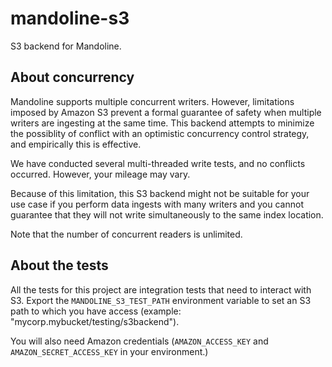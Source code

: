 # mandoline-s3

S3 backend for Mandoline.

## About concurrency

Mandoline supports multiple concurrent writers. However, limitations imposed by
Amazon S3 prevent a formal guarantee of safety when multiple writers are ingesting
at the same time. This backend attempts to minimize the possiblity of conflict
with an optimistic concurrency control strategy, and empirically this is effective.

We have conducted several multi-threaded write tests, and no conflicts occurred. However,
your mileage may vary.

Because of this limitation, this S3 backend might not be suitable for your use case if
you perform data ingests with many writers and you cannot guarantee that they will not
write simultaneously to the same index location.

Note that the number of concurrent readers is unlimited.

## About the tests

All the tests for this project are integration tests that need to interact with S3.
Export the `MANDOLINE_S3_TEST_PATH` environment variable to set an S3 path to which
you have access (example: "mycorp.mybucket/testing/s3backend").

You will also need Amazon credentials (`AMAZON_ACCESS_KEY` and
`AMAZON_SECRET_ACCESS_KEY` in your environment.)

